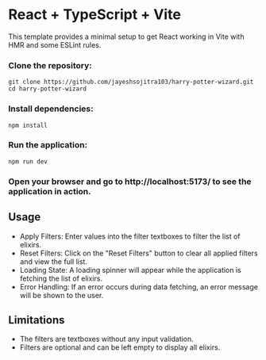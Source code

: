 # React + TypeScript + Vite

This template provides a minimal setup to get React working in Vite with HMR and some ESLint rules.

### Clone the repository:
```
git clone https://github.com/jayeshsojitra103/harry-potter-wizard.git
cd harry-potter-wizard

```

### Install dependencies:

```npm install```

### Run the application:

```npm run dev```

### Open your browser and go to http://localhost:5173/ to see the application in action.

## Usage

- Apply Filters: Enter values into the filter textboxes to filter the list of elixirs.
- Reset Filters: Click on the "Reset Filters" button to clear all applied filters and view the full list.
- Loading State: A loading spinner will appear while the application is fetching the list of elixirs.
- Error Handling: If an error occurs during data fetching, an error message will be shown to the user.

## Limitations
- The filters are textboxes without any input validation.
- Filters are optional and can be left empty to display all elixirs.